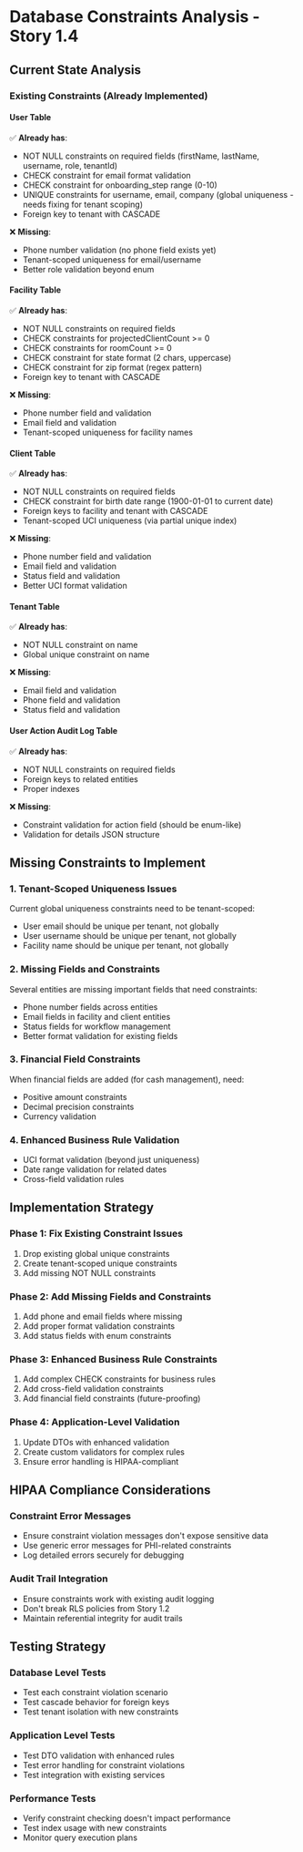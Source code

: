 # Database Constraints Analysis - Story 1.4

## Current State Analysis

### Existing Constraints (Already Implemented)

#### User Table
✅ **Already has**:
- NOT NULL constraints on required fields (firstName, lastName, username, role, tenantId)
- CHECK constraint for email format validation
- CHECK constraint for onboarding_step range (0-10)
- UNIQUE constraints for username, email, company (global uniqueness - needs fixing for tenant scoping)
- Foreign key to tenant with CASCADE

❌ **Missing**:
- Phone number validation (no phone field exists yet)
- Tenant-scoped uniqueness for email/username
- Better role validation beyond enum

#### Facility Table
✅ **Already has**:
- NOT NULL constraints on required fields
- CHECK constraints for projectedClientCount >= 0
- CHECK constraints for roomCount >= 0
- CHECK constraint for state format (2 chars, uppercase)
- CHECK constraint for zip format (regex pattern)
- Foreign key to tenant with CASCADE

❌ **Missing**:
- Phone number field and validation
- Email field and validation
- Tenant-scoped uniqueness for facility names

#### Client Table
✅ **Already has**:
- NOT NULL constraints on required fields
- CHECK constraint for birth date range (1900-01-01 to current date)
- Foreign keys to facility and tenant with CASCADE
- Tenant-scoped UCI uniqueness (via partial unique index)

❌ **Missing**:
- Phone number field and validation
- Email field and validation
- Status field and validation
- Better UCI format validation

#### Tenant Table
✅ **Already has**:
- NOT NULL constraint on name
- Global unique constraint on name

❌ **Missing**:
- Email field and validation
- Phone field and validation
- Status field and validation

#### User Action Audit Log Table
✅ **Already has**:
- NOT NULL constraints on required fields
- Foreign keys to related entities
- Proper indexes

❌ **Missing**:
- Constraint validation for action field (should be enum-like)
- Validation for details JSON structure

## Missing Constraints to Implement

### 1. Tenant-Scoped Uniqueness Issues
Current global uniqueness constraints need to be tenant-scoped:
- User email should be unique per tenant, not globally
- User username should be unique per tenant, not globally
- Facility name should be unique per tenant, not globally

### 2. Missing Fields and Constraints
Several entities are missing important fields that need constraints:
- Phone number fields across entities
- Email fields in facility and client entities
- Status fields for workflow management
- Better format validation for existing fields

### 3. Financial Field Constraints
When financial fields are added (for cash management), need:
- Positive amount constraints
- Decimal precision constraints
- Currency validation

### 4. Enhanced Business Rule Validation
- UCI format validation (beyond just uniqueness)
- Date range validation for related dates
- Cross-field validation rules

## Implementation Strategy

### Phase 1: Fix Existing Constraint Issues
1. Drop existing global unique constraints
2. Create tenant-scoped unique constraints
3. Add missing NOT NULL constraints

### Phase 2: Add Missing Fields and Constraints
1. Add phone and email fields where missing
2. Add proper format validation constraints
3. Add status fields with enum constraints

### Phase 3: Enhanced Business Rule Constraints
1. Add complex CHECK constraints for business rules
2. Add cross-field validation constraints
3. Add financial field constraints (future-proofing)

### Phase 4: Application-Level Validation
1. Update DTOs with enhanced validation
2. Create custom validators for complex rules
3. Ensure error handling is HIPAA-compliant

## HIPAA Compliance Considerations

### Constraint Error Messages
- Ensure constraint violation messages don't expose sensitive data
- Use generic error messages for PHI-related constraints
- Log detailed errors securely for debugging

### Audit Trail Integration
- Ensure constraints work with existing audit logging
- Don't break RLS policies from Story 1.2
- Maintain referential integrity for audit trails

## Testing Strategy

### Database Level Tests
- Test each constraint violation scenario
- Test cascade behavior for foreign keys
- Test tenant isolation with new constraints

### Application Level Tests
- Test DTO validation with enhanced rules
- Test error handling for constraint violations
- Test integration with existing services

### Performance Tests
- Verify constraint checking doesn't impact performance
- Test index usage with new constraints
- Monitor query execution plans